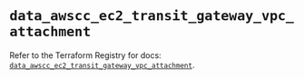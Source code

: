 # `data_awscc_ec2_transit_gateway_vpc_attachment`

Refer to the Terraform Registry for docs: [`data_awscc_ec2_transit_gateway_vpc_attachment`](https://registry.terraform.io/providers/hashicorp/awscc/0.70.0/docs/data-sources/ec2_transit_gateway_vpc_attachment).
